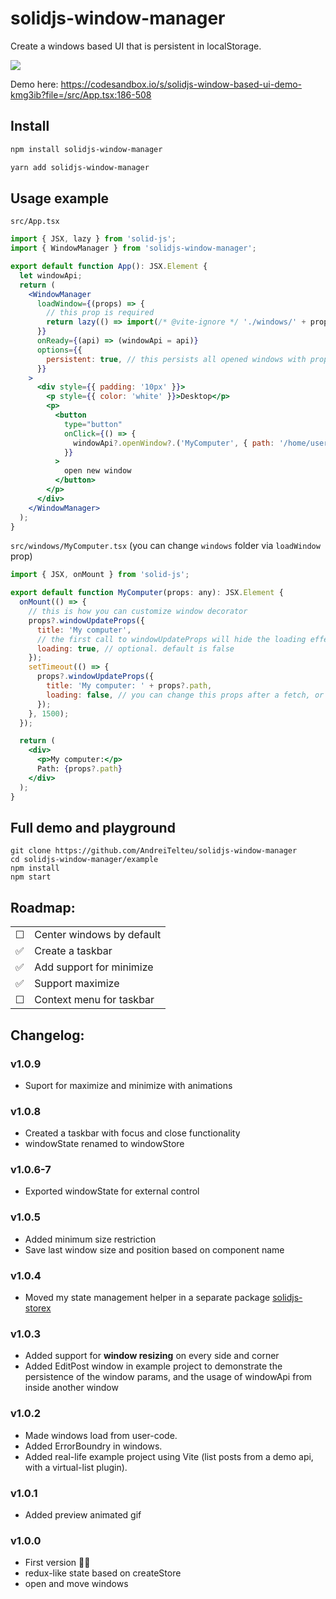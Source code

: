 # solidjs-window-manager

Create a windows based UI that is persistent in localStorage.

<img src="https://i.imgur.com/gA022I4.gif" />

Demo here: https://codesandbox.io/s/solidjs-window-based-ui-demo-kmg3ib?file=/src/App.tsx:186-508

## Install

```bash
npm install solidjs-window-manager
```

```bash
yarn add solidjs-window-manager
```

## Usage example

`src/App.tsx`

```jsx
import { JSX, lazy } from 'solid-js';
import { WindowManager } from 'solidjs-window-manager';

export default function App(): JSX.Element {
  let windowApi;
  return (
    <WindowManager
      loadWindow={(props) => {
        // this prop is required
        return lazy(() => import(/* @vite-ignore */ './windows/' + props.component));
      }}
      onReady={(api) => (windowApi = api)}
      options={{
        persistent: true, // this persists all opened windows with props, position and size in localstorage
      }}
    >
      <div style={{ padding: '10px' }}>
        <p style={{ color: 'white' }}>Desktop</p>
        <p>
          <button
            type="button"
            onClick={() => {
              windowApi?.openWindow?.('MyComputer', { path: '/home/user' });
            }}
          >
            open new window
          </button>
        </p>
      </div>
    </WindowManager>
  );
}
```

`src/windows/MyComputer.tsx` (you can change `windows` folder via `loadWindow` prop)

```jsx
import { JSX, onMount } from 'solid-js';

export default function MyComputer(props: any): JSX.Element {
  onMount(() => {
    // this is how you can customize window decorator
    props?.windowUpdateProps({
      title: 'My computer',
      // the first call to windowUpdateProps will hide the loading effect, unless you overwrite it like so
      loading: true, // optional. default is false
    });
    setTimeout(() => {
      props?.windowUpdateProps({
        title: 'My computer: ' + props?.path,
        loading: false, // you can change this props after a fetch, or anytime
      });
    }, 1500);
  });

  return (
    <div>
      <p>My computer:</p>
      Path: {props?.path}
    </div>
  );
}
```

## Full demo and playground

```
git clone https://github.com/AndreiTelteu/solidjs-window-manager
cd solidjs-window-manager/example
npm install
npm start
```

## Roadmap:

|          |                           |
| -------- | ------------------------- |
| &#x2610; | Center windows by default |
| ✅       | Create a taskbar          |
| ✅       | Add support for minimize  |
| ✅       | Support maximize          |
| &#x2610; | Context menu for taskbar  |

## Changelog:

### v1.0.9

- Suport for maximize and minimize with animations

### v1.0.8

- Created a taskbar with focus and close functionality
- windowState renamed to windowStore

### v1.0.6-7

- Exported windowState for external control

### v1.0.5

- Added minimum size restriction
- Save last window size and position based on component name

### v1.0.4

- Moved my state management helper in a separate package [solidjs-storex](https://www.npmjs.com/package/solidjs-storex)

### v1.0.3

- Added support for **window resizing** on every side and corner
- Added EditPost window in example project to demonstrate the persistence of the window params, and the usage of windowApi from inside another window

### v1.0.2

- Made windows load from user-code.
- Added ErrorBoundry in windows.
- Added real-life example project using Vite (list posts from a demo api, with a virtual-list plugin).

### v1.0.1

- Added preview animated gif

### v1.0.0

- First version 🎉🥳
- redux-like state based on createStore
- open and move windows
